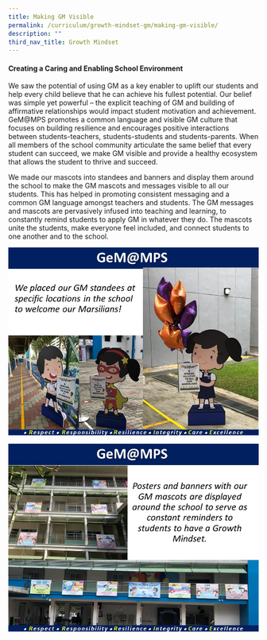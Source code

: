 ```yaml
---
title: Making GM Visible
permalink: /curriculum/growth-mindset-gm/making-gm-visible/
description: ""
third_nav_title: Growth Mindset
---
```

#### Creating a Caring and Enabling School Environment

We saw the potential of using GM as a key enabler to uplift our students and help every child believe that he can achieve his fullest potential. Our belief was simple yet powerful – the explicit teaching of GM and building of affirmative relationships would impact student motivation and achievement. GeM@MPS promotes a common language and visible GM culture that focuses on building resilience and encourages positive interactions between students-teachers, students-students and students-parents. When all members of the school community articulate the same belief that every student can succeed, we make GM visible and provide a healthy ecosystem that allows the student to thrive and succeed.

We made our mascots into standees and banners and display them around the school to make the GM mascots and messages visible to all our students. This has helped in promoting consistent messaging and a common GM language amongst teachers and students. The GM messages and mascots are pervasively infused into teaching and learning, to constantly remind students to apply GM in whatever they do. The mascots unite the students, make everyone feel included, and connect students to one another and to the school.

![](/images/CCE/gm%20mascots%202.JPG)

![](/images/CCE/gm%20mascots%203.JPG)